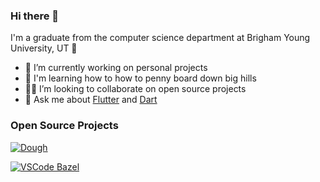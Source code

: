 ### Hi there 👋

I'm a graduate from the computer science department at Brigham Young University, UT 🌆

- 🔭 I’m currently working on personal projects
- 🌱 I'm learning how to how to penny board down big hills
- 🧑‍💻 I’m looking to collaborate on open source projects
- 💬 Ask me about [Flutter](https://flutter.dev) and [Dart](https://dart.dev)

### Open Source Projects

[![Dough](https://github-readme-stats.vercel.app/api/pin/?username=josiahsrc&repo=dough)](https://github.com/josiahsrc/dough)

[![VSCode Bazel](https://github-readme-stats.vercel.app/api/pin/?username=BYU-Bazel&repo=bazel-ls)](https://github.com/BYU-Bazel/bazel-ls)
